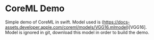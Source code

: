 # CoreML Demo

Simple demo of CoreML in swift. Model used is (https://docs-assets.developer.apple.com/coreml/models/VGG16.mlmodel)[VGG16]. Model is ignored in git, download this model in order to build the demo.
